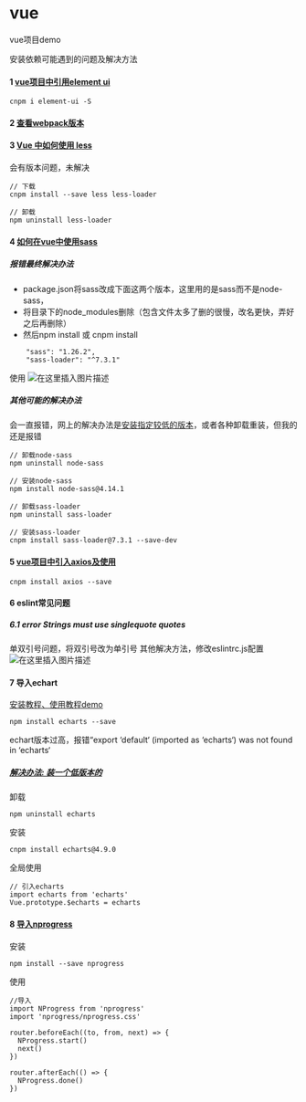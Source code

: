 # vue

vue项目demo

安装依赖可能遇到的问题及解决方法
#### 1 [vue项目中引用element ui](https://blog.csdn.net/QYHuiiQ/article/details/109013934)
```
cnpm i element-ui -S
```

#### 2 [查看webpack版本](https://blog.csdn.net/weixin_38617311/article/details/86822228)

#### 3 [Vue 中如何使用 less](https://www.jianshu.com/p/779ed2c368a3)
会有版本问题，未解决
```
// 下载
cnpm install --save less less-loader

// 卸载
npm uninstall less-loader
```

#### 4 [如何在vue中使用sass](https://www.jianshu.com/p/67f52071657d)
##### 报错最终解决办法
- package.json将sass改成下面这两个版本，这里用的是sass而不是node-sass，
- 将目录下的node_modules删除（包含文件太多了删的很慢，改名更快，弄好之后再删除）
- 然后npm install 或 cnpm install
```
    "sass": "1.26.2",
    "sass-loader": "^7.3.1"
```
使用
![在这里插入图片描述](https://img-blog.csdnimg.cn/20210417115053552.png)


##### 其他可能的解决办法
会一直报错，网上的解决办法是[安装指定较低的版本](https://www.cnblogs.com/szqtiger/p/11599205.html)，或者各种卸载重装，但我的还是报错
```
// 卸载node-sass
npm uninstall node-sass

// 安装node-sass
npm install node-sass@4.14.1

// 卸载sass-loader
npm uninstall sass-loader

// 安装sass-loader
cnpm install sass-loader@7.3.1 --save-dev
```


#### 5 [vue项目中引入axios及使用](https://blog.csdn.net/marslover521/article/details/86593440)
```
cnpm install axios --save
```

#### 6 eslint常见问题
##### 6.1 error Strings must use singlequote quotes
单双引号问题，将双引号改为单引号
其他解决方法，修改eslintrc.js配置
![在这里插入图片描述](https://img-blog.csdnimg.cn/20210417120911146.png?x-oss-process=image/watermark,type_ZmFuZ3poZW5naGVpdGk,shadow_10,text_aHR0cHM6Ly9ibG9nLmNzZG4ubmV0L3FxXzQxMjQzOTc5,size_16,color_FFFFFF,t_70)

#### 7 导入echart
[安装教程、使用教程demo](https://www.jianshu.com/p/fa42e697665d)
```
npm install echarts --save
```
echart版本过高，报错“export ‘default‘ (imported as ‘echarts‘) was not found in ‘echarts‘

##### [解决办法: 装一个低版本的](https://blog.csdn.net/Aom_yt/article/details/110947734)


卸载
```
npm uninstall echarts

```
安装
```
cnpm install echarts@4.9.0
```
全局使用
```
// 引入echarts
import echarts from 'echarts'
Vue.prototype.$echarts = echarts

```

#### 8 [导入nprogress](https://blog.csdn.net/wn1245343496/article/details/82151273)
安装
```
npm install --save nprogress
```
使用
```
//导入
import NProgress from 'nprogress'
import 'nprogress/nprogress.css'

router.beforeEach((to, from, next) => {
  NProgress.start()
  next()
})

router.afterEach(() => {
  NProgress.done()
})
```

